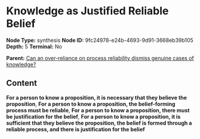 # Knowledge as Justified Reliable Belief

**Node Type:** synthesis
**Node ID:** 9fc24978-e24b-4693-9d91-3668eb39b105
**Depth:** 5
**Terminal:** No

**Parent:** [Can an over-reliance on process reliability dismiss genuine cases of knowledge?](can-an-over-reliance-on-process-reliability-dismiss-genuine-cases-of-knowledge-antithesis-16de9355-2ad5-4078-bfad-f123ebbd1109.md)

## Content

**For a person to know a proposition, it is necessary that they believe the proposition**, **For a person to know a proposition, the belief-forming process must be reliable**, **For a person to know a proposition, there must be justification for the belief**, **For a person to know a proposition, it is sufficient that they believe the proposition, the belief is formed through a reliable process, and there is justification for the belief**
